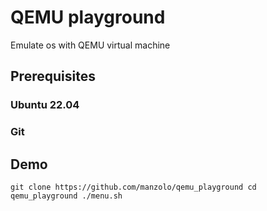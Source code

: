# QEMU playground
Emulate os with QEMU virtual machine

## Prerequisites
### Ubuntu 22.04
### Git


## Demo
`
git clone https://github.com/manzolo/qemu_playground
cd qemu_playground
./menu.sh
`


